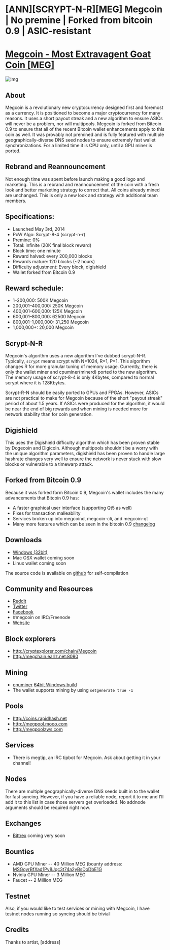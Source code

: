 # [ANN][SCRYPT-N-R][MEG] Megcoin | No premine | Forked from bitcoin 0.9 | ASIC-resistant

# [Megcoin - Most Extravagent Goat Coin [MEG]](http://megcoin.com)

![img](http://i.imgur.com/TZhpOLN.png)


## About

Megcoin is a revolutionary new cryptocurrency designed first and foremost as a currency. It is positioned to become a major cryptocurrency for many reasons. It uses a short payout streak and a new algorithm to ensure ASICs will never be a problem, nor will multipools. Megcoin is forked from Bitcoin 0.9 to ensure that all of the recent Bitcoin wallet enhancements apply to this coin as well. It was provably not premined and is fully featured with multiple geographically-diverse DNS seed nodes to ensure extremely fast wallet synchronizations. For a limited time it is CPU only, until a GPU miner is ported.

## Rebrand and Reannouncement

Not enough time was spent before launch making a good logo and marketing. This is a rebrand and reannouncement of the coin with a fresh look and better marketing strategy to correct that. All coins already mined are unchanged. This is only a new look and strategy with additional team members.

## Specifications:

* Launched May 3rd, 2014
* PoW Algo: Scrypt-8-4 (scrypt-n-r)
* Premine: 0%
* Total: infinite (20K final block reward)
* Block time: one minute
* Reward halved: every 200,000 blocks
* Rewards mature: 120 blocks (~2 hours)
* Difficulty adjustment: Every block, digishield
* Wallet forked from Bitcoin 0.9

## Reward schedule:

* 1–200,000: 500K Megcoin 
* 200,001–400,000: 250K Megcoin
* 400,001–600,000: 125K Megcoin
* 600,001–800,000: 62500 Megcoin
* 800,001–1,000,000: 31,250 Megcoin
* 1,000,000+: 20,000 Megcoin

## Scrypt-N-R

Megcoin's algorithm uses a new algorithm I've dubbed scrypt-N-R. Typically, `scrypt` means scrypt with N=1024, R=1, P=1. This algorithm changes R for more granular tuning of memory usage. Currently, there is only the wallet miner and cpuminer(minerd) ported to the new algorithm. The memory usage of scrypt-8-4 is only 4Kbytes, compared to normal scrypt where it is 128Kbytes. 

Scrypt-R-N should be easily ported to GPUs and FPGAs. However, ASICs are not practical to make for Megcoin because of the short "payout streak" period of about 1.5 years. If ASICs were produced for the algorithm, it would be near the end of big rewards and when mining is needed more for network stability than for coin generation. 

## Digishield

This uses the Digishield difficulty algorithm which has been proven stable by Dogecoin and Digicoin. Although multipools shouldn't be a worry with the unique algorithm parameters, digishield has been proven to handle large hashrate changes very well to ensure the network is never stuck with slow blocks or vulnerable to a timewarp attack.

## Forked from Bitcoin 0.9

Because it was forked form Bitcoin 0.9, Megcoin's wallet includes the many advancements that Bitcoin 0.9 has:

* A faster graphical user interface (supporting Qt5 as well)
* Fixes for transaction malleability
* Services broken up into megcoind, megcoin-cli, and megcoin-qt
* Many more features which can be seen in the bitcoin 0.9 [changelog](https://bitcoin.org/bin/0.9.0/README.txt)

## Downloads

* [Windows (32bit)](http://earlz.net/static/megcoin1.0win32.zip)
* Mac OSX wallet coming soon
* Linux wallet coming soon 

The source code is available on [github](https://github.com/Megcoin/megcoin) for self-compilation

## Community and Resources

* [Reddit](http://www.reddit.com/r/megcoin)
* [Twitter](http://twitter.com/megcoindev)
* [Facebook](http://facebook.com/megcoincrypto)
* #megcoin on IRC/Freenode
* [Website](http://megcoin.com)


## Block explorers

* http://cryptexplorer.com/chain/Megcoin
* http://megchain.earlz.net:8080

## Mining

* [cpuminer](https://bitbucket.org/earlz/megcpuminer) [64bit Windows build](http://earlz.net/static/megcpuminer_win64.zip)
* The wallet supports mining by using `setgenerate true -1`

## Pools

* http://coins.rapidhash.net
* http://megpool.mooo.com
* http://megpoolzws.com

## Services

* There is megtip, an IRC tipbot for Megcoin. Ask about getting it in your channel! 

## Nodes

There are multiple geographically-diverse DNS seeds built in to the wallet for fast syncing. However, if you have a reliable node, report it to me and I'll add it to this list in case those servers get overloaded. No addnode arguments should be required right now.

## Exchanges

* [Bittrex](http://bittrex.com) coming very soon

## Bounties

* AMD GPU Miner -- 40 Million MEG (bounty address: [MSGoyrBfXad1Pv8Jqc3t74a2yBsDoDbE1G](http://cryptexplorer.com/address/MSGoyrBfXad1Pv8Jqc3t74a2yBsDoDbE1G)
* Nvidia GPU Miner -- 3 Million MEG
* Faucet -- 2 Million MEG

## Testnet

Also, if you would like to test services or mining with Megcoin, I have testnet nodes running so syncing should be trivial

## Credits

Thanks to artist, [address]